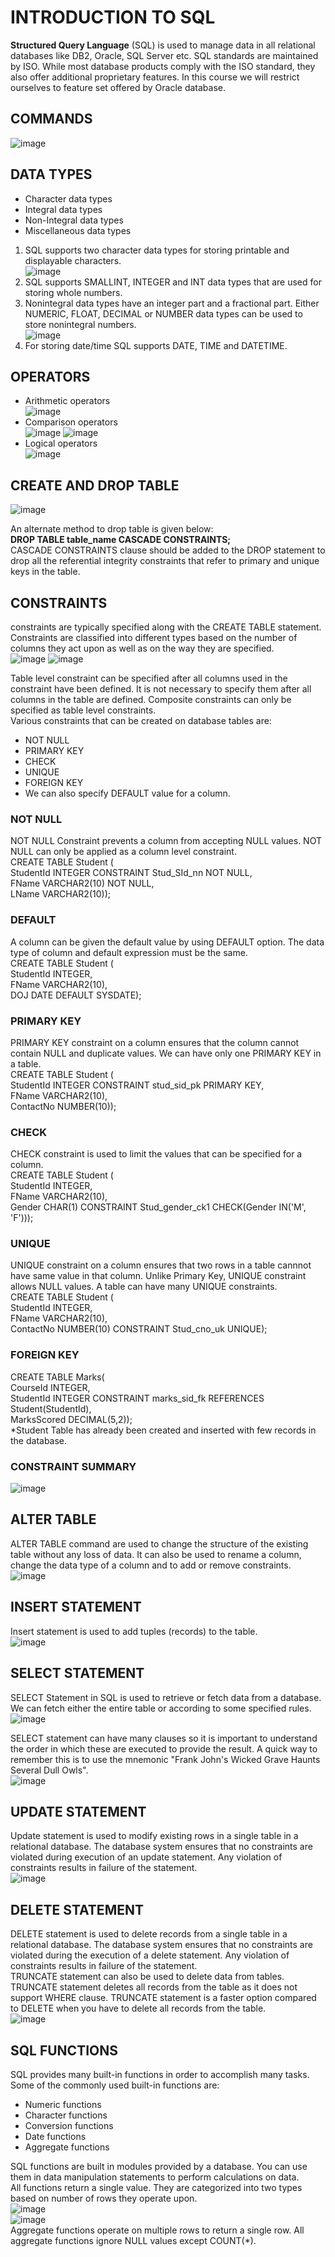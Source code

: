 # INTRODUCTION TO SQL  
**Structured Query Language** (SQL) is used to manage data in all relational databases like DB2, Oracle, SQL Server etc. SQL standards are maintained by ISO. While most database products comply with the ISO standard, they also offer additional proprietary features. In this course we will restrict ourselves to feature set offered by Oracle database.

## COMMANDS  
![image](https://github.com/Vikasgupta29/SQL/assets/92180754/673982ce-ba23-4138-b23c-566ddaee5615)

## DATA TYPES  
- Character data types
- Integral data types
- Non-Integral data types
- Miscellaneous data types  
  
1. SQL supports two character data types for storing printable and displayable characters.  
   ![image](https://github.com/Vikasgupta29/SQL/assets/92180754/7e8be429-4beb-4a18-a58f-137680d73880)  
3. SQL supports SMALLINT, INTEGER and INT data types that are used for storing whole numbers.  
4. Nonintegral data types have an integer part and a fractional part. Either NUMERIC, FLOAT, DECIMAL or NUMBER data types can be used to store nonintegral numbers.  
   ![image](https://github.com/Vikasgupta29/SQL/assets/92180754/e8e4a2a5-d11f-4ed3-861c-eaec60d5a5c0)  
5. For storing date/time SQL supports DATE, TIME and DATETIME.  

## OPERATORS  
- Arithmetic operators  
  ![image](https://github.com/Vikasgupta29/SQL/assets/92180754/35deff5a-437c-4ad6-856c-6f07cdd4d053)  
- Comparison operators  
  ![image](https://github.com/Vikasgupta29/SQL/assets/92180754/fd55da3b-0d8b-4709-a1b7-d7beb0f62d21)
  ![image](https://github.com/Vikasgupta29/SQL/assets/92180754/90634c59-d104-490c-b201-0621534cce18)  
- Logical operators  
  ![image](https://github.com/Vikasgupta29/SQL/assets/92180754/1864a7ae-9f94-47e5-92c6-39d3520cf825)  

## CREATE AND DROP TABLE  
![image](https://github.com/Vikasgupta29/SQL/assets/92180754/42f7a0d1-add9-4fb1-8aca-60286578f501)

An alternate method to drop table is given below:  
**DROP TABLE table_name CASCADE CONSTRAINTS;**  
CASCADE CONSTRAINTS clause should be added to the DROP statement to drop all the referential integrity constraints that refer to primary and unique keys in the table.

## CONSTRAINTS  
constraints are typically specified along with the CREATE TABLE statement. Constraints are classified into different types based on the number of columns they act upon as well as on the way they are specified.  
![image](https://github.com/Vikasgupta29/SQL/assets/92180754/47f0a58f-c80f-4ca2-88e6-9fbdf240431d)
![image](https://github.com/Vikasgupta29/SQL/assets/92180754/92046343-2015-422a-9b58-14ec471d5004)  

Table level constraint can be specified after all columns used in the constraint have been defined. It is not necessary to specify them after all columns in the table are defined. Composite constraints can only be specified as table level constraints.  
Various constraints that can be created on database tables are:  
- NOT NULL  
- PRIMARY KEY
- CHECK
- UNIQUE
- FOREIGN KEY
- We can also specify DEFAULT value for a column.  

### NOT NULL  
NOT NULL Constraint prevents a column from accepting NULL values. NOT NULL can only be applied as a column level constraint.  
CREATE TABLE Student (  
    StudentId INTEGER CONSTRAINT Stud_SId_nn NOT NULL,  
    FName VARCHAR2(10) NOT NULL,  
    LName VARCHAR2(10));  

### DEFAULT
A column can be given the default value by using DEFAULT option. The data type of column and default expression must be the same.  
CREATE TABLE Student (  
    StudentId INTEGER,  
    FName VARCHAR2(10),  
    DOJ DATE DEFAULT SYSDATE);  

### PRIMARY KEY  
PRIMARY KEY constraint on a column ensures that the column cannot contain NULL and duplicate values. We can have only one PRIMARY KEY in a table.  
CREATE TABLE Student (  
    StudentId INTEGER CONSTRAINT stud_sid_pk PRIMARY KEY,  
    FName VARCHAR2(10),  
    ContactNo NUMBER(10));  

### CHECK  
CHECK constraint is used to limit the values that can be specified for a column.  
CREATE TABLE Student (  
    StudentId INTEGER,  
    FName VARCHAR2(10),  
    Gender CHAR(1) CONSTRAINT Stud_gender_ck1 CHECK(Gender IN('M', 'F')));  

### UNIQUE  
UNIQUE constraint on a column ensures that two rows in a table cannnot have same value in that column. Unlike Primary Key, UNIQUE constraint allows NULL values. A table can have many UNIQUE constraints.  
CREATE TABLE Student (  
    StudentId INTEGER,  
    FName VARCHAR2(10),  
    ContactNo NUMBER(10) CONSTRAINT Stud_cno_uk UNIQUE);  

### FOREIGN KEY  
CREATE TABLE Marks(  
    CourseId INTEGER,   
    StudentId INTEGER CONSTRAINT marks_sid_fk REFERENCES Student(StudentId),  
    MarksScored DECIMAL(5,2));  
*Student Table has already been created and inserted with few records in the database.  

### CONSTRAINT SUMMARY  
![image](https://github.com/Vikasgupta29/SQL/assets/92180754/e913ad62-a88e-46ae-8b54-0d5673e44dec)

## ALTER TABLE
ALTER TABLE command are used to change the structure of the existing table without any loss of data. It can also be used to rename a column, change the data type of a column and to add or remove constraints.  
![image](https://github.com/Vikasgupta29/SQL/assets/92180754/4c380e9d-bda8-4e32-930a-d6bc4e3dcced)

## INSERT STATEMENT  
Insert statement is used to add tuples (records) to the table.  
![image](https://github.com/Vikasgupta29/SQL/assets/92180754/c19b23d5-84d2-4df5-a443-5df3a5ae24a5)

## SELECT STATEMENT  
SELECT Statement in SQL is used to retrieve or fetch data from a database. We can fetch either the entire table or according to some specified rules.  
![image](https://github.com/Vikasgupta29/SQL/assets/92180754/e771859c-9d72-4f13-8480-d4cb84272111)

SELECT statement can have many clauses so it is important to understand the order in which these are executed to provide the result. A quick way to remember this is to use the mnemonic "Frank John's Wicked Grave Haunts Several Dull Owls".  
![image](https://github.com/Vikasgupta29/SQL/assets/92180754/fac11b2e-5e05-4ea5-8e5c-f39ba791655d)

## UPDATE STATEMENT  
Update statement is used to modify existing rows in a single table in a relational database. The database system ensures that no constraints are violated during execution of an update statement. Any violation of constraints results in failure of the statement.  
![image](https://github.com/Vikasgupta29/SQL/assets/92180754/f51d917c-60dc-4502-bfc3-2719996190a2)

## DELETE STATEMENT  
DELETE statement is used to delete records from a single table in a relational database. The database system ensures that no constraints are violated during the execution of a delete statement. Any violation of constraints results in failure of the statement.  
TRUNCATE statement can also be used to delete data from tables. TRUNCATE statement deletes all records from the table as it does not support WHERE clause. TRUNCATE statement is a faster option compared to DELETE when you have to delete all records from the table.  
![image](https://github.com/Vikasgupta29/SQL/assets/92180754/5a9a822d-3ba9-41c5-a9de-efd7778f82d0)

## SQL FUNCTIONS  
SQL provides many built-in functions in order to accomplish many tasks. Some of the commonly used built-in functions are:
- Numeric functions 
- Character functions
- Conversion functions 
- Date functions 
- Aggregate functions
  
SQL functions are built in modules provided by a database. You can use them in data manipulation statements to perform calculations on data.  
All functions return a single value. They are categorized into two types based on number of rows they operate upon.  
![image](https://github.com/Vikasgupta29/SQL/assets/92180754/f71f4498-815b-42f9-80db-d80f26ac5849)  
![image](https://github.com/Vikasgupta29/SQL/assets/92180754/78f1a538-db31-4a27-8705-73f764852711)  
Aggregate functions operate on multiple rows to return a single row. All aggregate functions ignore NULL values except COUNT(*).  










  



